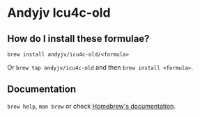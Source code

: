 # Andyjv Icu4c-old

## How do I install these formulae?

`brew install andyjv/icu4c-old/<formula>`

Or `brew tap andyjv/icu4c-old` and then `brew install <formula>`.

## Documentation

`brew help`, `man brew` or check [Homebrew's documentation](https://docs.brew.sh).
